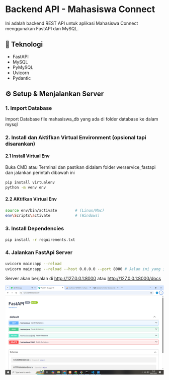 # Backend API - Mahasiswa Connect

Ini adalah backend REST API untuk aplikasi Mahasiswa Connect menggunakan FastAPI dan MySQL.

## 🚀 Teknologi
- FastAPI
- MySQL
- PyMySQL
- Uvicorn
- Pydantic

## ⚙️ Setup & Menjalankan Server
### 1. Import Database
Import Database file mahasiswa_db yang ada di folder database ke dalam mysql

### 2. Install  dan Aktifkan Virtual Environment (opsional tapi disarankan)
#### 2.1 Install Virtual Env
Buka CMD atau Terminal dan pastikan didalam folder werservice_fastapi dan jalankan perintah dibawah ini
```bash
pip install virtualenv
python -m venv env
```
#### 2.2 AKtifkan Virtual Env
```bash
source env/bin/activate        # (Linux/Mac)
env\Scripts\activate           # (Windows)
```
### 3. Install Dependencies
```bash
pip install -r requirements.txt
```
### 4. Jalankan FastApi Server
```bash
uvicorn main:app --reload
uvicorn main:app --reload --host 0.0.0.0 --port 8000 # Jalan ini yang ini Setalah Poject flutter sudah siap diTesting
```
Server akan berjalan di http://127.0.0.1:8000 atau http://127.0.0.1:8000/docs

![Tampilan Api](images/Api.png)
